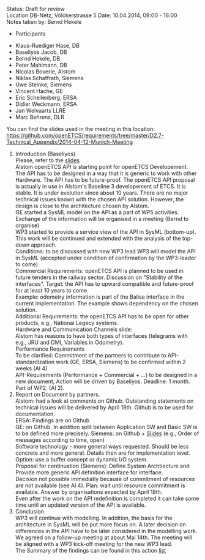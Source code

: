 Status: Draft for review  
Location DB-Netz, Völckerstrasse 5
Date: 10.04.2014, 09:00 - 16:00  
Notes taken by: Bernd Hekele

* Participants 
 - Klaus-Ruediger Hase, DB
 - Baseliyos Jacob, DB
 - Bernd Hekele, DB
 - Peter Mahlmann, DB
 - Nicolas Boverie, Alstom
 - Niklas Schaffrath, Siemens
 - Uwe Steinke, Siemens
 - Vincent Hache, GE
 - Eric Schellenberg, ERSA
 - Didier Weckmann, ERSA
 - Jan Welvaarts LLRE
 - Marc Behrens, DLR
 
You can find the slides used in the meeting in this location:
https://github.com/openETCS/requirements/tree/master/D2.7-Technical_Appendix/2014-04-12-Munich-Meeting  

1. Introduction (Baseliyos)  
Please, refer to the [slides](https://github.com/openETCS/requirements/blob/master/D2.7-Technical_Appendix/2014-04-12-Munich-Meeting/20140410_API_Strategy%26Review_Workshop_3.pdf)  
Alstom openETCS API is starting point for openETCS Developement.
The API has to be designed in a way that it is generic to work with other Hardware. 
The API has to be future-proof.
The openETCS API proposal is actually in use in Alstom's Baseline 3 developement of ETCS. It is stable. It is under evolution since about 10 years. There are no major technical issues known with the chosen API solution. However, the design is close to the architecture chosen by Alstom.  
GE started a SysML model on the API as a part of WP5 activities. Exchange of the information will be organised in a meeting (Bernd to organise)  
WP3 started to provide a service view of the API in SysML (bottom-up). This work will be continued and extended with the analysis of the top-down approach.  
Conditions: to be discussed with new WP3 lead
WP3 will model the API in SysML (accepted under condition of confirmation by the WP3-leader to come)  
Commercial Requirements: openETCS API is planned to be used in future tenders in the railway sector.
Discussion on "Stability of the interfaces".
Target: the API  has to upward compatible and future-proof for at least 10 years to come.  
Example: odometry information is part of the Balise interface in the current implementation. The example shows dependency on the chosen solution.  
Additional Requirements: the openETCS API has to be open for other products, e.g., National Legecy systems.  
Hardware and Communication Channels slide:  
Alstom has reasons to have both types of interfaces (telegrams with e.g., JRU and DMI, Variables in Odometry).  
Performance Requirements  
To be clarified: Commitment of the partners to contribute to API-standardization work (GE, ERSA, Siemens) to be confirmed within 2 weeks (AI 4)  
API-Requirements (Performance + Commercial + ...) to be designed in a new document, Action will be driven by Baseliyos.
Deadline: 1 month. Part of WP2. (AI 2).   
2. Report on Document by partners.  
Alstom: had a look at comments on Github. Outstanding statements on technical issues will be delivered by April 18th. Github is to be used for documentation.  
ERSA: Findings are on Github  
GE: on Github. In addition split between Application SW and Basic SW  is to be defined more precisely. 
Siemens: on Github + [Slides](https://github.com/openETCS/requirements/tree/master/D2.7-Technical_Appendix/2014-04-12-Munich-Meeting) (e.g., Order of messages according to time, open)  
Software technology - more general ways requested. Should be less concrete and more general. Details then are for implementation level. Option: use a buffer concept or dynamic I/O system.  
Proposal for continuation (Siemens): Define System Archtiecture and Provide more generic API definition interface for interface.  
Decision not possible immediatly because of commitment of resources are not available (see AI 4).
Plan: wait until resource commitment is available. Answer by organisations expected by April 18th.  
Even after the work on the API redefinition is completed it can take some time until an updated version of the API is available.  
3. Conclusion  
WP3 will continue with modelling. In addition, the basis for the architecture in SysML will be put more focus on.
A later decision on differences in the API have to be later considered in the modelling work.
We agreed on a follow-up meeting at about Mai 14th. The meeting will be aligned with a WP3 kick-off meeting for the new WP3 lead.  
The Summary of the findings can be found in this action [list](https://github.com/openETCS/requirements/blob/master/D2.7-Technical_Appendix/2014-04-12-Munich-Meeting/20140410_mom_API_strategy%26review_Workshop.pdf) 
